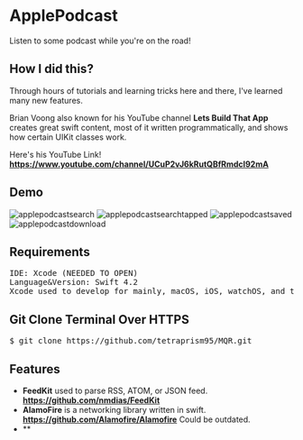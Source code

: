 # ApplePodcast

Listen to some podcast while you're on the road! 

## How I did this? 

Through hours of tutorials and learning tricks here and there, I've learned many new features.  

Brian Voong also known for his YouTube channel **Lets Build That App** creates great swift content, most of it written programmatically, and shows how certain UIKit classes work. 

Here's his YouTube Link! **https://www.youtube.com/channel/UCuP2vJ6kRutQBfRmdcI92mA**

## Demo

![applepodcastsearch](https://user-images.githubusercontent.com/36717095/51094381-72bdc880-177a-11e9-9e93-5ea070297d8b.gif)
![applepodcastsearchtapped](https://user-images.githubusercontent.com/36717095/51094384-78b3a980-177a-11e9-9108-3dee16f9b812.gif)
![applepodcastsaved](https://user-images.githubusercontent.com/36717095/51094386-79e4d680-177a-11e9-81db-d8699301242c.gif)
![applepodcastdownload](https://user-images.githubusercontent.com/36717095/51094388-7bae9a00-177a-11e9-8afa-854784cf9ca2.gif)

## Requirements

<pre>
IDE: Xcode (NEEDED TO OPEN)
Language&Version: Swift 4.2  
Xcode used to develop for mainly, macOS, iOS, watchOS, and tvOS.
</pre>

## Git Clone Terminal Over HTTPS

<pre>
$ git clone https://github.com/tetraprism95/MQR.git 
</pre>

## Features

- **FeedKit** used to parse RSS, ATOM, or JSON feed. **https://github.com/nmdias/FeedKit** 
- **AlamoFire** is a networking library written in swift. **https://github.com/Alamofire/Alamofire** Could be outdated.
- **
